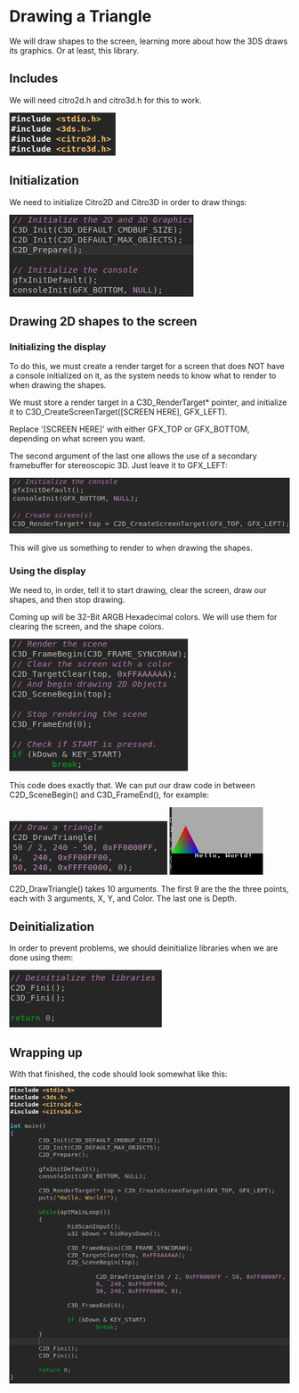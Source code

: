 # Drawing a Triangle

We will draw shapes to the screen, learning more about how the 3DS draws its graphics. Or at least, this library.
## Includes

We will need citro2d.h and citro3d.h for this to work.

![Failed to load image](../../../assets/devkitpro_drawingshapes_include.png)
## Initialization

We need to initialize Citro2D and Citro3D in order to draw things:

![Failed to load image](../../../assets/devkitpro_drawingshapes_progress_0.png)
## Drawing 2D shapes to the screen
### Initializing the display

To do this, we must create a render target for a screen that does NOT have a console initialized on it, as the system needs to know what to render to when drawing the shapes.

We must store a render target in a C3D_RenderTarget* pointer, and initialize it to C3D_CreateScreenTarget([SCREEN HERE], GFX_LEFT).

Replace '[SCREEN HERE]' with either GFX_TOP or GFX_BOTTOM, depending on what screen you want.

The second argument of the last one allows the use of a secondary framebuffer for stereoscopic 3D. Just leave it to GFX_LEFT:

![Failed to load image](../../../assets/devkitpro_drawingshapes_progress_1.png)

This will give us something to render to when drawing the shapes.
### Using the display

We need to, in order, tell it to start drawing, clear the screen, draw our shapes, and then stop drawing.

Coming up will be 32-Bit ARGB Hexadecimal colors. We will use them for clearing the screen, and the shape colors.

![Failed to load image](../../../assets/devkitpro_drawingshapes_progress_2.png)

This code does exactly that. We can put our draw code in between C2D_SceneBegin() and C3D_FrameEnd(), for example:

![Failed to load image](../../../assets/devkitpro_drawingshapes_progress_3.png)
![Failed to load image](../../../assets/devkitpro_drawingshapes_progress_triangle.png)

C2D_DrawTriangle() takes 10 arguments. The first 9 are the the three points, each with 3 arguments, X, Y, and Color. The last one is Depth.
## Deinitialization

In order to prevent problems, we should deinitialize libraries when we are done using them:

![Failed to load image](../../../assets/devkitpro_drawingshapes_progress_4.png)

## Wrapping up

With that finished, the code should look somewhat like this:

![Failed to load image](../../../assets/devkitpro_drawingshapes_progress_fin.png)